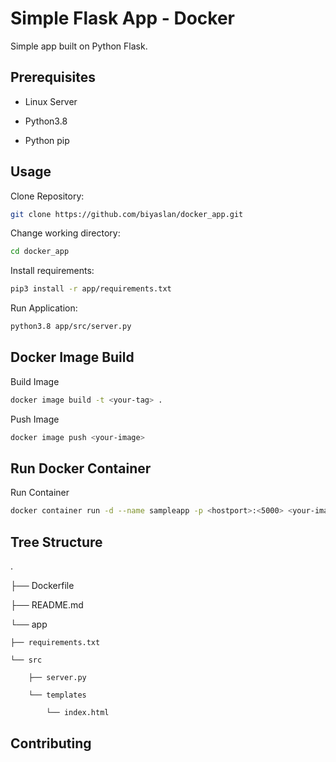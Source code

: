 # Simple Flask App - Docker 

Simple app built on Python Flask.

## Prerequisites 

* Linux Server

* Python3.8

* Python pip


## Usage

Clone Repository: 

```bash
git clone https://github.com/biyaslan/docker_app.git
```

Change working directory:
```bash
cd docker_app
```

Install requirements:
```bash
pip3 install -r app/requirements.txt
```

Run Application:

```bash
python3.8 app/src/server.py 
```

## Docker Image Build 

Build Image 
```bash
docker image build -t <your-tag> .
```

Push Image
```bash
docker image push <your-image>
```

## Run Docker Container 

Run Container 
```bash
docker container run -d --name sampleapp -p <hostport>:<5000> <your-image>
```
## Tree Structure
.

├── Dockerfile

├── README.md

└── app

    ├── requirements.txt

    └── src

        ├── server.py

        └── templates
        
            └── index.html


## Contributing
